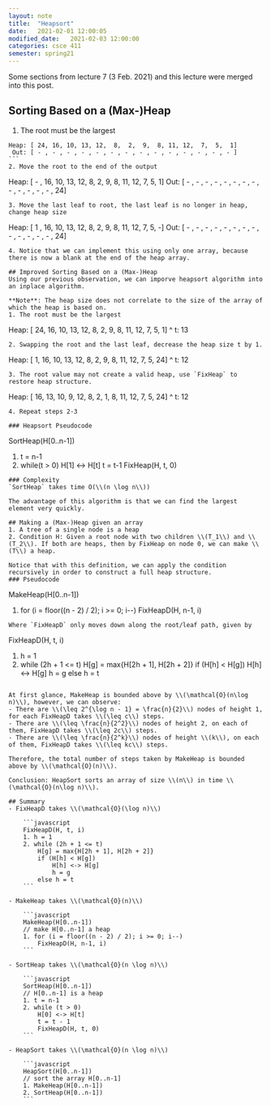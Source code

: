 ```yaml
---
layout: note
title:  "Heapsort"
date:   2021-02-01 12:00:05
modified_date:   2021-02-03 12:00:00
categories: csce 411
semester: spring21
---
```

<figcaption>Some sections from lecture 7 (3 Feb. 2021) and this lecture were merged into this post.</figcaption>

## Sorting Based on a (Max-)Heap
1. The root must be the largest
````
Heap: [ 24, 16, 10, 13, 12,  8,  2,  9,  8, 11, 12,  7,  5,  1]
 Out: [ - , - , - , - , - , - , - , - , - , - , - , - , - , - ]
```
2. Move the root to the end of the output
````
Heap: [ - , 16, 10, 13, 12,  8,  2,  9,  8, 11, 12,  7,  5,  1]
 Out: [ - , - , - , - , - , - , - , - , - , - , - , - , - , 24]
```
3. Move the last leaf to root, the last leaf is no longer in heap, change heap size
````
Heap: [ 1 , 16, 10, 13, 12,  8,  2,  9,  8, 11, 12,  7,  5,  -]
 Out: [ - , - , - , - , - , - , - , - , - , - , - , - , - , 24]
```
4. Notice that we can implement this using only one array, because there is now a blank at the end of the heap array.  

## Improved Sorting Based on a (Max-)Heap
Using our previous observation, we can imporve heapsort algorithm into an inplace algorithm.

**Note**: The heap size does not correlate to the size of the array of which the heap is based on.
1. The root must be the largest
```
Heap: [ 24, 16, 10, 13, 12,  8,  2,  9,  8, 11, 12,  7,  5,  1]
                                                                ^ t: 13
```
2. Swapping the root and the last leaf, decrease the heap size t by 1.
```
Heap: [ 1, 16, 10, 13, 12,  8,  2,  9,  8, 11, 12,  7,  5,  24]
                                                           ^ t: 12
```
3. The root value may not create a valid heap, use `FixHeap` to restore heap structure.
```
Heap: [ 16, 13, 10,  9, 12,  8,  2,  1,  8, 11, 12,  7,  5,  24]
                                                            ^ t: 12
```
4. Repeat steps 2-3

### Heapsort Pseudocode
```
SortHeap(H[0..n-1])
1. t = n-1
2. while(t > 0)
    H[1] <-> H[t]
    t = t-1
    FixHeap(H, t, 0)
```
### Complexity
`SortHeap` takes time O(\\(n \log n\\))

The advantage of this algorithm is that we can find the largest element very quickly.

## Making a (Max-)Heap given an array
1. A tree of a single node is a heap
2. Condition H: Given a root node with two children \\(T_1\\) and \\(T_2\\). If both are heaps, then by FixHeap on node 0, we can make \\(T\\) a heap.

Notice that with this definition, we can apply the condition recursively in order to construct a full heap structure.
### Pseudocode
```
MakeHeap(H[0..n-1])
1. for (i = floor((n - 2) / 2); i >= 0; i--)
    FixHeapD(H, n-1, i)
```
Where `FixHeapD` only moves down along the root/leaf path, given by
```
FixHeapD(H, t, i)
1. h = 1
2. while (2h + 1 <= t)
    H[g] = max{H[2h + 1], H[2h + 2]}
    if (H[h] < H[g])
        H[h] <-> H[g]
        h = g
    else h = t
```

At first glance, MakeHeap is bounded above by \\(\mathcal{O}(n\log n)\\), however, we can observe:
- There are \\(\leq 2^{\log n - 1} = \frac{n}{2}\\) nodes of height 1, for each FixHeapD takes \\(\leq c\\) steps.
- There are \\(\leq \frac{n}{2^2}\\) nodes of height 2, on each of them, FixHeapD takes \\(\leq 2c\\) steps.
- There are \\(\leq \frac{n}{2^k}\\) nodes of height \\(k\\), on each of them, FixHeapD takes \\(\leq kc\\) steps.

Therefore, the total number of steps taken by MakeHeap is bounded above by \\(\mathcal{O}(n)\\).

Conclusion: HeapSort sorts an array of size \\(n\\) in time \\(\mathcal{O}(n\log n)\\).

## Summary
- FixHeapD takes \\(\mathcal{O}(\log n)\\)

    ```javascript
    FixHeapD(H, t, i)
    1. h = 1
    2. while (2h + 1 <= t)
        H[g] = max{H[2h + 1], H[2h + 2]}
        if (H[h] < H[g])
            H[h] <-> H[g]
            h = g
        else h = t
    ```

- MakeHeap takes \\(\mathcal{O}(n)\\)

    ```javascript
    MakeHeap(H[0..n-1])
    // make H[0..n-1] a heap
    1. for (i = floor((n - 2) / 2); i >= 0; i--)
        FixHeapD(H, n-1, i)
    ```

- SortHeap takes \\(\mathcal{O}(n \log n)\\)

    ```javascript
    SortHeap(H[0..n-1])
    // H[0..n-1] is a heap
    1. t = n-1
    2. while (t > 0)
        H[0] <-> H[t]
        t = t - 1
        FixHeapD(H, t, 0)
    ```

- HeapSort takes \\(\mathcal{O}(n \log n)\\)

    ```javascript
    HeapSort(H[0..n-1])
    // sort the array H[0..n-1]
    1. MakeHeap(H[0..n-1])
    2. SortHeap(H[0..n-1])
    ```
